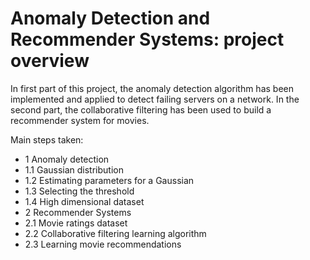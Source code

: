 # Anomaly Detection and Recommender Systems: project overview

In first part of this project, the anomaly detection algorithm has been implemented and applied to detect failing servers on a network. 
In the second part, the collaborative filtering has been used to build a recommender system  for movies.

Main steps taken:

- 1 Anomaly detection
- 1.1 Gaussian distribution
- 1.2 Estimating parameters for a Gaussian
- 1.3 Selecting the threshold
- 1.4 High dimensional dataset
- 2 Recommender Systems
- 2.1 Movie ratings dataset
- 2.2 Collaborative filtering learning algorithm
- 2.3 Learning movie recommendations
